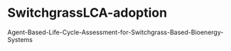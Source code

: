 # SwitchgrassLCA-adoption
Agent-Based-Life-Cycle-Assessment-for-Switchgrass-Based-Bioenergy-Systems
